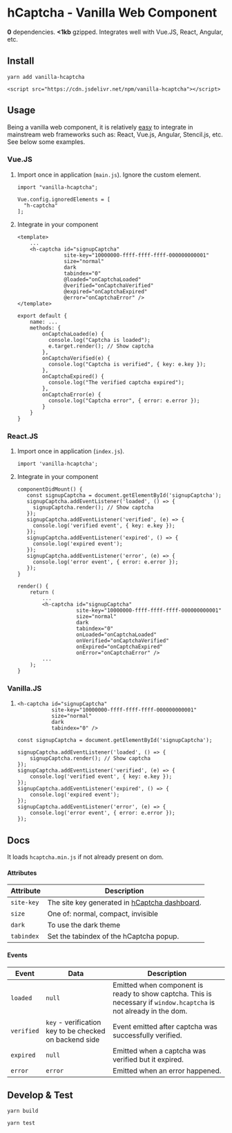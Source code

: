 # hCaptcha - Vanilla Web Component

**0** dependencies. **<1kb** gzipped. Integrates well with Vue.JS, React, Angular, etc.

## Install
```
yarn add vanilla-hcaptcha
```
```
<script src="https://cdn.jsdelivr.net/npm/vanilla-hcaptcha"></script>
```

## Usage 

Being a vanilla web component, it is relatively [easy](https://custom-elements-everywhere.com) to integrate in mainstream web frameworks such as: React, Vue.js, Angular, Stencil.js, etc. See below some examples.


### Vue.JS

1. Import once in application (`main.js`). Ignore the custom element.
    ```
    import "vanilla-hcaptcha";
    
    Vue.config.ignoredElements = [
      "h-captcha"
    ];
    ```

2. Integrate in your component
    ```
    <template>
        ...
        <h-captcha id="signupCaptcha"
                   site-key="10000000-ffff-ffff-ffff-000000000001"
                   size="normal"
                   dark
                   tabindex="0"
                   @loaded="onCaptchaLoaded"
                   @verified="onCaptchaVerified"
                   @expired="onCaptchaExpired"
                   @error="onCaptchaError" />
    </template>
    
    export default {
        name: ...
        methods: {
            onCaptchaLoaded(e) {
              console.log("Captcha is loaded");
              e.target.render(); // Show captcha
            },
            onCaptchaVerified(e) {
              console.log("Captcha is verified", { key: e.key });
            },
            onCaptchaExpired() {
              console.log("The verified captcha expired");
            },
            onCaptchaError(e) {
              console.log("Captcha error", { error: e.error });
            }
        }
    }
    ```
    

### React.JS

1. Import once in application (`index.js`).
    ```
    import 'vanilla-hcaptcha';
    ```

2. Integrate in your component
    ```
   componentDidMount() {
       const signupCaptcha = document.getElementById('signupCaptcha');
       signupCaptcha.addEventListener('loaded', () => {
         signupCaptcha.render(); // Show captcha
       });
       signupCaptcha.addEventListener('verified', (e) => {
         console.log('verified event', { key: e.key });
       });
       signupCaptcha.addEventListener('expired', () => {
         console.log('expired event');
       });
       signupCaptcha.addEventListener('error', (e) => {
         console.log('error event', { error: e.error });
       });
   }
   
   render() {
        return (
            ...
            <h-captcha id="signupCaptcha"
                       site-key="10000000-ffff-ffff-ffff-000000000001"
                       size="normal"
                       dark
                       tabindex="0"
                       onLoaded="onCaptchaLoaded"
                       onVerified="onCaptchaVerified"
                       onExpired="onCaptchaExpired"
                       onError="onCaptchaError" />
            ...
        );
    }
    ```
    

### Vanilla.JS

1. 
    ```
    <h-captcha id="signupCaptcha"
               site-key="10000000-ffff-ffff-ffff-000000000001"
               size="normal"
               dark
               tabindex="0" />
    
    const signupCaptcha = document.getElementById('signupCaptcha');
    
    signupCaptcha.addEventListener('loaded', () => {
        signupCaptcha.render(); // Show captcha
    });
    signupCaptcha.addEventListener('verified', (e) => {
        console.log('verified event', { key: e.key });
    });
    signupCaptcha.addEventListener('expired', () => {
        console.log('expired event');
    });
    signupCaptcha.addEventListener('error', (e) => {
        console.log('error event', { error: e.error });
    });
    ```

## Docs
It loads `hcaptcha.min.js` if not already present on dom.

#### Attributes

|Attribute|Description|
|---|---|
|`site-key`|The site key generated in [hCaptcha dashboard](https://dashboard.hcaptcha.com).|
|`size`|One of: normal, compact, invisible|
|`dark`|To use the dark theme|
|`tabindex`|Set the tabindex of the hCaptcha popup.|


#### Events

|Event|Data|Description|
|---|---|---|
|`loaded`|`null`|Emitted when component is ready to show captcha. This is necessary if `window.hcaptcha` is not already in the dom.|
|`verified`|`key` - verification key to be checked on backend side|Event emitted after captcha was successfully verified.|
|`expired`|`null`|Emitted when a captcha was verified but it expired.|
|`error`|`error`|Emitted when an error happened.|


## Develop & Test

```
yarn build
```

```
yarn test
```
